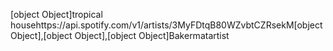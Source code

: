 [object Object]tropical househttps://api.spotify.com/v1/artists/3MyFDtqB80WZvbtCZRsekM[object Object],[object Object],[object Object]Bakermatartist